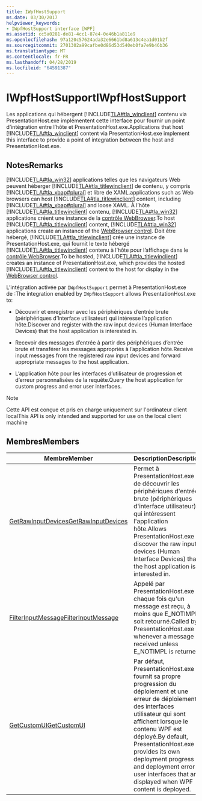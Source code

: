 ```yaml
---
title: IWpfHostSupport
ms.date: 03/30/2017
helpviewer_keywords:
- IWpfHostSupport interface [WPF]
ms.assetid: cc5a0281-de81-4cc1-87e4-0e46b1a811e9
ms.openlocfilehash: 97a120c57624ada32e6661bd8a613c4ea1d01b2f
ms.sourcegitcommit: 2701302a99cafbe0d86d53d540eb0fa7e9b46b36
ms.translationtype: MT
ms.contentlocale: fr-FR
ms.lasthandoff: 04/28/2019
ms.locfileid: "64591387"
---
```

# <a name="iwpfhostsupport"></a><span data-ttu-id="00cfb-102">IWpfHostSupport</span><span class="sxs-lookup"><span data-stu-id="00cfb-102">IWpfHostSupport</span></span>
<span data-ttu-id="00cfb-103">Les applications qui hébergent [!INCLUDE[TLA#tla_winclient](../../../../includes/tlasharptla-winclient-md.md)] contenu via PresentationHost.exe implémentent cette interface pour fournir un point d’intégration entre l’hôte et PresentationHost.exe.</span><span class="sxs-lookup"><span data-stu-id="00cfb-103">Applications that host [!INCLUDE[TLA#tla_winclient](../../../../includes/tlasharptla-winclient-md.md)] content via PresentationHost.exe implement this interface to provide a point of integration between the host and PresentationHost.exe.</span></span>  
  
## <a name="remarks"></a><span data-ttu-id="00cfb-104">Notes</span><span class="sxs-lookup"><span data-stu-id="00cfb-104">Remarks</span></span>  
 [!INCLUDE[TLA#tla_win32](../../../../includes/tlasharptla-win32-md.md)] <span data-ttu-id="00cfb-105">applications telles que les navigateurs Web peuvent héberger [!INCLUDE[TLA#tla_titlewinclient](../../../../includes/tlasharptla-titlewinclient-md.md)] de contenu, y compris [!INCLUDE[TLA#tla_xbap#plural](../../../../includes/tlasharptla-xbapsharpplural-md.md)] et libre de XAML.</span><span class="sxs-lookup"><span data-stu-id="00cfb-105">applications such as Web browsers can host [!INCLUDE[TLA#tla_titlewinclient](../../../../includes/tlasharptla-titlewinclient-md.md)] content, including [!INCLUDE[TLA#tla_xbap#plural](../../../../includes/tlasharptla-xbapsharpplural-md.md)] and loose XAML.</span></span> <span data-ttu-id="00cfb-106">À l’hôte [!INCLUDE[TLA#tla_titlewinclient](../../../../includes/tlasharptla-titlewinclient-md.md)] contenu, [!INCLUDE[TLA#tla_win32](../../../../includes/tlasharptla-win32-md.md)] applications créent une instance de la [contrôle WebBrowser](https://go.microsoft.com/fwlink/?LinkId=97911).</span><span class="sxs-lookup"><span data-stu-id="00cfb-106">To host [!INCLUDE[TLA#tla_titlewinclient](../../../../includes/tlasharptla-titlewinclient-md.md)] content, [!INCLUDE[TLA#tla_win32](../../../../includes/tlasharptla-win32-md.md)] applications create an instance of the [WebBrowser control](https://go.microsoft.com/fwlink/?LinkId=97911).</span></span> <span data-ttu-id="00cfb-107">Doit être hébergé, [!INCLUDE[TLA#tla_titlewinclient](../../../../includes/tlasharptla-titlewinclient-md.md)] crée une instance de PresentationHost.exe, qui fournit le texte hébergé [!INCLUDE[TLA#tla_titlewinclient](../../../../includes/tlasharptla-titlewinclient-md.md)] contenu à l’hôte pour l’affichage dans le [contrôle WebBrowser](https://go.microsoft.com/fwlink/?LinkId=97911).</span><span class="sxs-lookup"><span data-stu-id="00cfb-107">To be hosted, [!INCLUDE[TLA#tla_titlewinclient](../../../../includes/tlasharptla-titlewinclient-md.md)] creates an instance of PresentationHost.exe, which provides the hosted [!INCLUDE[TLA#tla_titlewinclient](../../../../includes/tlasharptla-titlewinclient-md.md)] content to the host for display in the [WebBrowser control](https://go.microsoft.com/fwlink/?LinkId=97911).</span></span>  
  
 <span data-ttu-id="00cfb-108">L’intégration activée par `IWpfHostSupport` permet à PresentationHost.exe de :</span><span class="sxs-lookup"><span data-stu-id="00cfb-108">The integration enabled by `IWpfHostSupport` allows PresentationHost.exe to:</span></span>  
  
- <span data-ttu-id="00cfb-109">Découvrir et enregistrer avec les périphériques d’entrée brute (périphériques d’Interface utilisateur) qui intéresse l’application hôte.</span><span class="sxs-lookup"><span data-stu-id="00cfb-109">Discover and register with the raw input devices (Human Interface Devices) that the host application is interested in.</span></span>  
  
- <span data-ttu-id="00cfb-110">Recevoir des messages d’entrée à partir des périphériques d’entrée brute et transférer les messages appropriés à l’application hôte.</span><span class="sxs-lookup"><span data-stu-id="00cfb-110">Receive input messages from the registered raw input devices and forward appropriate messages to the host application.</span></span>  
  
- <span data-ttu-id="00cfb-111">L’application hôte pour les interfaces d’utilisateur de progression et d’erreur personnalisées de la requête.</span><span class="sxs-lookup"><span data-stu-id="00cfb-111">Query the host application for custom progress and error user interfaces.</span></span>  
  
> [!NOTE]
>  <span data-ttu-id="00cfb-112">Cette API est conçue et pris en charge uniquement sur l'ordinateur client local</span><span class="sxs-lookup"><span data-stu-id="00cfb-112">This API is only intended and supported for use on the local client machine</span></span>  
  
## <a name="members"></a><span data-ttu-id="00cfb-113">Membres</span><span class="sxs-lookup"><span data-stu-id="00cfb-113">Members</span></span>  
  
|<span data-ttu-id="00cfb-114">Membre</span><span class="sxs-lookup"><span data-stu-id="00cfb-114">Member</span></span>|<span data-ttu-id="00cfb-115">Description</span><span class="sxs-lookup"><span data-stu-id="00cfb-115">Description</span></span>|  
|------------|-----------------|  
|[<span data-ttu-id="00cfb-116">GetRawInputDevices</span><span class="sxs-lookup"><span data-stu-id="00cfb-116">GetRawInputDevices</span></span>](getrawinputdevices.md)|<span data-ttu-id="00cfb-117">Permet à PresentationHost.exe de découvrir les périphériques d'entrée brute (périphériques d'interface utilisateur) qui intéressent l'application hôte.</span><span class="sxs-lookup"><span data-stu-id="00cfb-117">Allows PresentationHost.exe to discover the raw input devices (Human Interface Devices) that the host application is interested in.</span></span>|  
|[<span data-ttu-id="00cfb-118">FilterInputMessage</span><span class="sxs-lookup"><span data-stu-id="00cfb-118">FilterInputMessage</span></span>](filterinputmessage.md)|<span data-ttu-id="00cfb-119">Appelé par PresentationHost.exe chaque fois qu'un message est reçu, à moins que E_NOTIMPL soit retourné.</span><span class="sxs-lookup"><span data-stu-id="00cfb-119">Called by PresentationHost.exe whenever a message is received unless E_NOTIMPL is returned.</span></span>|  
|[<span data-ttu-id="00cfb-120">GetCustomUI</span><span class="sxs-lookup"><span data-stu-id="00cfb-120">GetCustomUI</span></span>](getcustomui.md)|<span data-ttu-id="00cfb-121">Par défaut, PresentationHost.exe fournit sa propre progression du déploiement et une erreur de déploiement des interfaces utilisateur qui sont affichent lorsque le contenu WPF est déployé.</span><span class="sxs-lookup"><span data-stu-id="00cfb-121">By default, PresentationHost.exe provides its own deployment progress and deployment error user interfaces that are displayed when WPF content is deployed.</span></span>|
